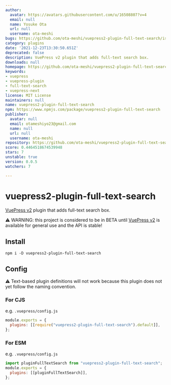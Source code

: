 ```yaml
---
author:
  avatar: https://avatars.githubusercontent.com/u/16508807?v=4
  email: null
  name: Yosuke Ota
  url: null
  username: ota-meshi
bugs: https://github.com/ota-meshi/vuepress2-plugin-full-text-search/issues
category: plugins
date: '2021-12-23T13:30:50.651Z'
deprecated: false
description: VuePress v2 plugin that adds full-text search box.
downloads: null
homepage: https://github.com/ota-meshi/vuepress2-plugin-full-text-search#readme
keywords:
- vuepress
- vuepress-plugin
- full-text-search
- vuepress-next
license: MIT License
maintainers: null
name: vuepress2-plugin-full-text-search
npm: https://www.npmjs.com/package/vuepress2-plugin-full-text-search
publisher:
  avatar: null
  email: otameshiyo23@gmail.com
  name: null
  url: null
  username: ota-meshi
repository: https://github.com/ota-meshi/vuepress2-plugin-full-text-search
score: 0.4464518674539948
stars: 7
unstable: true
version: 0.0.5
watchers: 7

---
```


# vuepress2-plugin-full-text-search

[VuePress v2] plugin that adds full-text search box.

[vuepress v2]: https://v2.vuepress.vuejs.org/

:warning: WARNING: this project is considered to be in BETA until [VuePress v2] is available for general use and the API is stable!

## Install

```shell
npm i -D vuepress2-plugin-full-text-search
```

## Config

:warning: Text-based plugin definitions will not work because this plugin does not yet follow the naming convention.

### For CJS

e.g. `.vuepress/config.js`

```js
module.exports = {
  plugins: [[require("vuepress2-plugin-full-text-search").default]],
};
```

### For ESM

e.g. `.vuepress/config.js`

```js
import pluginFullTextSearch from "vuepress2-plugin-full-text-search";
module.exports = {
  plugins: [[pluginFullTextSearch]],
};
```
